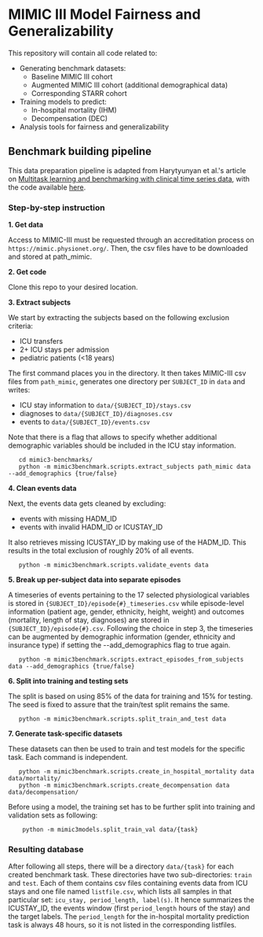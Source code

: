 # MIMIC III Model Fairness and Generalizability

This repository will contain all code related to:

- Generating benchmark datasets:
    - Baseline MIMIC III cohort
    - Augmented MIMIC III cohort (additional demographical data)
    - Corresponding STARR cohort
- Training models to predict:
    - In-hospital mortality (IHM)
    - Decompensation (DEC)
- Analysis tools for fairness and generalizability


## Benchmark building pipeline

This data preparation pipeline is adapted from Harytyunyan et al.'s article on 
[Multitask learning and benchmarking with clinical time series data](https://www.nature.com/articles/s41597-019-0103-9), 
with the code available [here](https://github.com/YerevaNN/mimic3-benchmarks).

### Step-by-step instruction

**1. Get data**

Access to MIMIC-III must be requested through an accreditation process on
`https://mimic.physionet.org/`. Then, the csv files have to be downloaded and
stored at path_mimic.
   
**2. Get code**
    
Clone this repo to your desired location.
    
**3. Extract subjects**

We start by extracting the subjects based on the following exclusion criteria:
* ICU transfers
* 2+ ICU stays per admission
* pediatric patients (<18 years)
   

The first command places you in the directory. It then takes MIMIC-III csv files from 
`path_mimic`, generates one directory per `SUBJECT_ID` in `data` and writes:
* ICU stay information to `data/{SUBJECT_ID}/stays.csv`
* diagnoses to `data/{SUBJECT_ID}/diagnoses.csv`
* events to `data/{SUBJECT_ID}/events.csv`

Note that there is a flag that allows to specify whether additional demographic
variables should be included in the ICU stay information.

       cd mimic3-benchmarks/
       python -m mimic3benchmark.scripts.extract_subjects path_mimic data --add_demographics {true/false}

**4. Clean events data** 

Next, the events data gets cleaned by excluding:
* events with missing HADM_ID
* events with invalid HADM_ID or ICUSTAY_ID

It also retrieves missing ICUSTAY_ID by making use of the HADM_ID. This results 
in the total exclusion of roughly 20% of all events.

       python -m mimic3benchmark.scripts.validate_events data


**5. Break up per-subject data into separate episodes**

A timeseries of events pertaining to the 17 selected physiological variables
is stored in ```{SUBJECT_ID}/episode{#}_timeseries.csv``` while episode-level information 
(patient age, gender, ethnicity, height, weight) and outcomes (mortality, length of stay, diagnoses) are 
stored in ```{SUBJECT_ID}/episode{#}.csv```. Following the choice in step 3, the timeseries 
can be augmented by demographic information (gender, ethnicity and insurance type) 
if setting the --add_demographics flag to true again.

       python -m mimic3benchmark.scripts.extract_episodes_from_subjects data --add_demographics {true/false}

**6. Split into training and testing sets**

The split is based on using 85% of the data for training and 15% for testing. 
The seed is fixed to assure that the train/test split remains the same.

       python -m mimic3benchmark.scripts.split_train_and_test data
	
**7. Generate task-specific datasets**

These datasets can then be used to train and test models for the specific task. 
Each command is independent.

       python -m mimic3benchmark.scripts.create_in_hospital_mortality data data/mortality/
       python -m mimic3benchmark.scripts.create_decompensation data data/decompensation/

Before using a model, the training set has to be further split into training
and validation sets as following:
    
        python -m mimic3models.split_train_val data/{task}
    
    
### Resulting database

After following all steps, there will be a directory `data/{task}` for each created benchmark task.
These directories have two sub-directories: `train` and `test`.
Each of them contains csv files containing events data from ICU stays and one file named `listfile.csv`, 
which lists all samples in that particular set: `icu_stay, period_length, label(s)`. It hence summarizes
the ICUSTAY_ID, the events window (first `period_length` hours of the stay) and the target labels.
The `period_length` for the in-hospital mortality prediction task is always 48 hours, so it is not listed in the corresponding listfiles.


